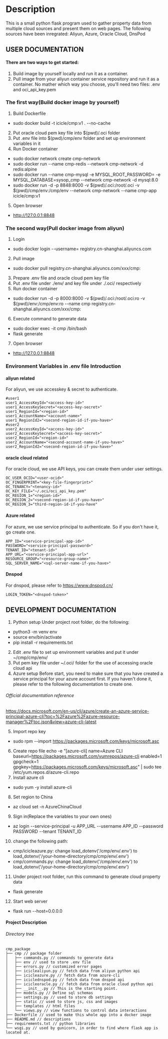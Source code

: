# Description
This is a small python flask program used to gather property data from multiple cloud sources and present them on web pages.
The following sources have been inregrated:
Aliyun, Azure, Oracle Cloud, DnsPod
## USER DOCUMENTATION
#### There are two ways to get started:
1. Build image by yourself locally and run it as a container.
2. Pull image from your aliyun container service repository and run it as a container.
No mather which way you choose, you'll need two files: .env and oci\_api\_key.pem

### The first way(Build docker image by yourself) 
1. Build Dockerfile
- sudo docker build -t icicle/cmp:v1 . --no-cache
2. Put oracle cloud pem key file into $(pwd)/.oci folder
3. Put .env file into $(pwd)/cmp/env folder and set up environment variables in it
4. Run Docker container
- sudo docker network create cmp-network
- sudo docker run --name cmp-redis --network cmp-network -d redis:alpine
- sudo docker run --name cmp-mysql -e MYSQL_ROOT_PASSWORD=<password> -e MYSQL_DATABASE=sysop_cmp --network cmp-network -d mysql:8.0 
- sudo docker run -d -p 8848:8000 -v $(pwd)/.oci:/root/.oci -v $(pwd)/cmp/env:/cmp/env --network cmp-network --name cmp-app icicle/cmp:v1
5. Open browser
- http://127.0.0.1:8848

### The second way(Pull docker image from aliyun)

1. Login 
- sudo docker login --username=<username> registry.cn-shanghai.aliyuncs.com
2. Pull image
- sudo docker pull registry.cn-shanghai.aliyuncs.com/xxx/cmp:<image-version-number>
3. Prepare .env file and oracle cloud pem key file
4. Put .env file under ./env/ and key file under ./.oci/ respectively
5. Run docker container
- sudo docker run -d -p 8000:8000 -v $(pwd)/.oci:/root/.oci:ro -v $(pwd)/env:/cmp/env:ro --name cmp registry.cn-shanghai.aliyuncs.com/xxx/cmp:<image-version-number>
6. Execute command to generate data
- sudo docker exec -it cmp /bin/bash
- flask generate
7. Open browser
- http://127.0.0.1:8848

### Environment Variables in .env file Introduction
#### aliyun related
For aliyun, we use accesskey & secret to authenticate.
```shell
#user1
user1_AccessKeyId="<access-key-id>"
user1_AccessKeySecret="<access-key-secret>"
user1_RegionId="<region-id>"
user1_AccountName="<account-name>"
user1_RegionId2="<second-region-id-if-you-have>"
#user2
user2_AccessKeyId="<access-key-id>"
user2_AccessKeySecret="<access-key-secret>"
user2_RegionId="<region-id>"
user2_AccountName="<second-account-name-if-you-have>"
user2_RegionId2="<second-region-id-if-you-have>"
```
#### oracle cloud related
For oracle cloud, we use API keys, you can create them under user settings.
```shell
OC_USER_OCID="<user-ocid>"
OC_FINGERPRINT="<key-file-fingerprint>"
OC_TENANCY="<tenancy-id>"
OC_KEY_FILE="~/.oci/oci_api_key.pem"
OC_REGION_1="<region-id>"
OC_REGION_2="<second-region-id-if-you-have>"
OC_REGION_3="third-region-id-if-you-have"
```
#### Azure related
For azure, we use service principal to authenticate. So if you don't have it, go create one.
```shell
APP_ID="<service-principal-app-id>"
PASSWORD="<service-principal-password>"
TENANT_ID="<tenant-id>"
APP_URL="<service-principal-app-url>"
RESOURCE_GROUP="<resource-group-name>"
SQL_SERVER_NAME="<sql-server-name-if-you-have>"
```
#### Dnspod
For dnspod, please refer to https://www.dnspod.cn/
```shell
LOGIN_TOKEN="<dnspod-token>"
```

## DEVELOPMENT DOCUMENTATION ##
1. Python setup
Under project root folder, do the following:
- python3 -m venv env  
- source env/bin/activate  
- pip install -r requirements.txt 
2. Edit .env file to set up environment variables and put it under ~/cmp/cmp/env/
3. Put pem key file under ~/.oci/ folder for the use of accessing oracle cloud api
4. Azure setup
Before start, you need to make sure that you have created a service principal for your azure account first.
If you haven't done it, please refer to the following documentation to create one.
###### Official documentation reference
https://docs.microsoft.com/en-us/cli/azure/create-an-azure-service-principal-azure-cli?toc=%2Fazure%2Fazure-resource-manager%2Ftoc.json&view=azure-cli-latest

5. Import repo key
- sudo rpm --import https://packages.microsoft.com/keys/microsoft.asc
6. Create repo file
echo -e "[azure-cli]
name=Azure CLI
baseurl=https://packages.microsoft.com/yumrepos/azure-cli
enabled=1
gpgcheck=1
gpgkey=https://packages.microsoft.com/keys/microsoft.asc" | sudo tee /etc/yum.repos.d/azure-cli.repo
7. Install azure cli
- sudo yum -y install azure-cli
8. Set region to China
- az cloud set -n AzureChinaCloud
9. Sign in(Replace the variables to your own ones)
- az login --service-principal -u APP\_URL --username APP\_ID --password PASSWORD --tenant TENANT\_ID
10. change the following path:
- cmp/icicleazure.py: change load\_dotenv('/cmp/env/.env') to load\_dotenv('/your-home-directory/cmp/cmp/env/.env')
- cmp/commands.py: change load\_dotenv('/cmp/env/.env') to load\_dotenv('/your-home-directory/cmp/cmp/env/.env') 
11. Under project root folder, run this command to generate cloud property data
- flask generate
12. Start web server
- flask run --host=0.0.0.0
#### Project Description 
###### Directory tree
```shell
cmp_package 
├── cmp // package folder
│   ├── commands.py // commands to generate data
│   ├── env // used to store .env file
│   ├── errors.py // customized error pages
│   ├── iciclealiyun.py // fetch data from aliyun python api
│   ├── icicleazure.py // fetch data from azure-cli
│   ├── iciclednspod.py // fetch data from dnspod api
│   ├── icicleoracle.py // fetch data from oracle cloud python api
│   ├── __init__.py // This is the starting point.
│   ├── models.py // Define sql schemas
│   ├── settings.py // used to store db settings
│   ├── static // used to store js, css and images
│   ├── templates // html files
│   └── views.py // view functions to control data interactions
├── Dockerfile // used to make this whole app into a docker image
├── README.md // descriptions
├── requirements.txt // python libraries
└── wsgi.py // used by gunicorn, in order to find where flask app is located at.
```

